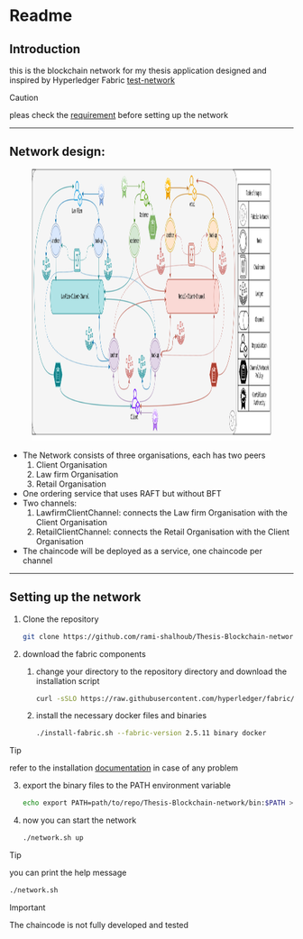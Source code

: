 # Readme
## Introduction

this is the blockchain network for my thesis application designed and inspired by Hyperledger Fabric [test-network](https://github.com/hyperledger/fabric-samples/tree/main/test-network)

> [!CAUTION]
> pleas check the [requirement](https://hyperledger-fabric.readthedocs.io/en/latest/prereqs.html) before setting up the network

* * *

## Network design:

<figure class="image"><img style="aspect-ratio:1334/483;" src="thesis network.svg" width="1334" height="483"></figure>

*   The Network consists of three organisations, each has two peers
    1.  Client Organisation
    2.  Law firm Organisation
    3.  Retail Organisation
*   One ordering service that uses RAFT but without BFT
*   Two channels:
    1.  LawfirmClientChannel: connects the Law firm Organisation with the Client Organisation
    2.  RetailClientChannel: connects the Retail Organisation with the Client Organisation
*   The chaincode will be deployed as a service, one chaincode per channel

* * *

## Setting up the network

1.  Clone the repository
    
    ```sh
    git clone https://github.com/rami-shalhoub/Thesis-Blockchain-network.git
    ```
2.  download the fabric components
    1.  change your directory to the repository directory and download the installation script
        
        ```sh
        curl -sSLO https://raw.githubusercontent.com/hyperledger/fabric/main/scripts/install-fabric.sh && chmod +x install-fabric.sh
        ```
    2.  install the necessary docker files and binaries
        
        ```sh
        ./install-fabric.sh --fabric-version 2.5.11 binary docker
        ```

> [!TIP]
> refer to the installation [documentation](https://hyperledger-fabric.readthedocs.io/en/latest/install.html) in case of any problem

3.  export the binary files to the PATH environment variable
    
    ```sh
    echo export PATH=path/to/repo/Thesis-Blockchain-network/bin:$PATH >> ~/.zshrc #~/.bashrc
    ```
4.  now you can start the network
    
    ```sh
    ./network.sh up
    ```

> [!TIP]
> you can print the help message
> 
> ```sh
> ./network.sh
> ```

> [!IMPORTANT]
> The chaincode is not fully developed and tested